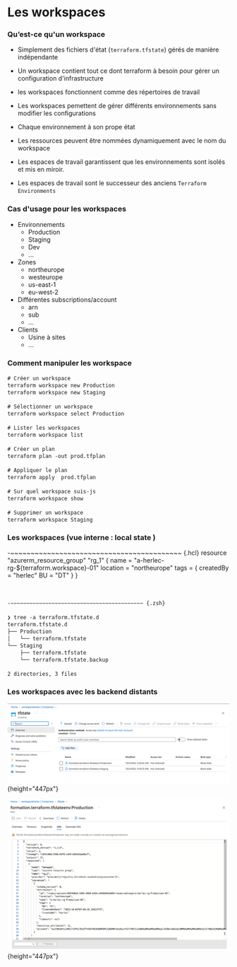 # Les workspaces

### Qu’est-ce qu'un workspace

- Simplement des fichiers d'état (`terraform.tfstate`) gérés de manière indépendante
- Un workspace contient tout ce dont terraform à besoin pour gérer un configuration d'infrastructure
- les workspaces fonctionnent comme des répertoires de travail
- Les workspaces pemettent de gérer différents environnements sans modifier les configurations

- Chaque environnement à son prope état
- Les ressources peuvent être nommées dynamiquement avec le nom du workspace
- Les espaces de travail garantissent que les environnements sont isolés et mis en miroir.
- Les espaces de travail sont le successeur des anciens `Terraform Environments`


### Cas d'usage pour les workspaces

- Environnements
    - Production
    - Staging 
    - Dev 
    - ...
- Zones
    - northeurope
    - westeurope
    - us-east-1
    - eu-west-2
- Différentes subscriptions/account
  - arn
  - sub
  - ...
- Clients
  - Usine à sites
  - ...

### Comment manipuler les workspace

~~~~~~~~~~~~~~~~~~~~~~~~~~~~~~~~~~~~~~~~~~ {.zsh}
# Créer un workspace
terraform workspace new Production
terraform workspace new Staging

# Sélectionner un workspace
terraform workspace select Production

# Lister les workspaces
terraform workspace list

# Créer un plan
terraform plan -out prod.tfplan

# Appliquer le plan
terraform apply  prod.tfplan

# Sur quel workspace suis-js
terraform workspace show

# Supprimer un workspace
terraform workspace Staging

~~~~~~~~~~~~~~~~~~~~~~~~~~~~~~~~~~~~~~~~~~


### Les workspaces (vue interne : local state )

-~~~~~~~~~~~~~~~~~~~~~~~~~~~~~~~~~~~~~~~~~~ {.hcl}
resource "azurerm_resource_group" "rg_1" {
  name     = "a-herlec-rg-${terraform.workspace}-01"
  location = "northeurope"
  tags = {
    createdBy = "herlec"
    BU        = "DT"
  }
}
~~~~~~~~~~~~~~~~~~~~~~~~~~~~~~~~~~~~~~~~~~


-~~~~~~~~~~~~~~~~~~~~~~~~~~~~~~~~~~~~~~~~~~ {.zsh}

❯ tree -a terraform.tfstate.d
terraform.tfstate.d
├── Production
│   └── terraform.tfstate
└── Staging
    ├── terraform.tfstate
    └── terraform.tfstate.backup

2 directories, 3 files

~~~~~~~~~~~~~~~~~~~~~~~~~~~~~~~~~~~~~~~~~~


### Les workspaces avec les backend distants

![](images/terraform/workspace-remote-backend.png){height="447px"}

   
![](images/terraform/workspace-remote-backend-state.png){height="447px"}

